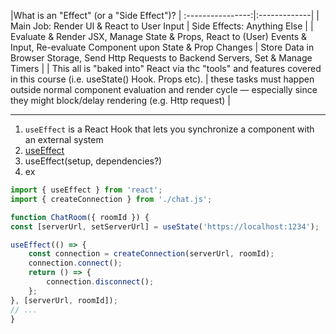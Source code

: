 


|What is an "Effect" (or a "Side Effect")? |
:----------------:|:-------------|
| Main Job: Render Ul & React to User Input  |  Side Effects: Anything Else  |
| 	Evaluate & Render JSX,	Manage State & Props,	React to (User) Events & Input,	Re-evaluate Component upon State &	Prop Changes  | Store Data in Browser Storage, Send Http Requests to Backend Servers, Set & Manage Timers |
| This all is "baked into" React via thc "tools" and features covered in this course (i.e. useState() Hook. Props etc).  |  these tasks must happen outside normal component evaluation and render cycle — especially since they might block/delay rendering (e.g. Http request) |

---
1. `useEffect` is a React Hook that lets you synchronize a component with an external system
2. [useEffect](https://react.dev/reference/react/useEffect)
3. useEffect(setup, dependencies?)
4.  ex
```jsx
import { useEffect } from 'react';  
import { createConnection } from './chat.js';  

function ChatRoom({ roomId }) {  
const [serverUrl, setServerUrl] = useState('https://localhost:1234');  

useEffect(() => {  
	const connection = createConnection(serverUrl, roomId);  
	connection.connect();  
	return () => {  
		connection.disconnect();  
	};  
}, [serverUrl, roomId]);  
// ...  
}
```







